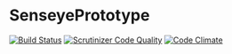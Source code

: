 # SenseyePrototype

[![Build Status](https://travis-ci.org/SenseyePrototype/SenseyePrototype.svg)](https://travis-ci.org/SenseyePrototype/SenseyePrototype)
[![Scrutinizer Code Quality](https://scrutinizer-ci.com/g/SenseyePrototype/SenseyePrototype/badges/quality-score.png?b=master)](https://scrutinizer-ci.com/g/SenseyePrototype/SenseyePrototype/?branch=master)
[![Code Climate](https://codeclimate.com/github/SenseyePrototype/SenseyePrototype/badges/gpa.svg)](https://codeclimate.com/github/SenseyePrototype/SenseyePrototype)